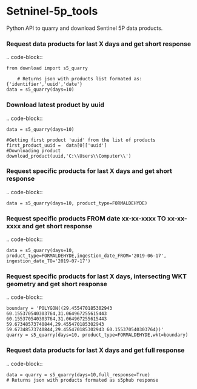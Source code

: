 # Setninel-5p_tools

Python API to quarry and download Sentinel 5P data products.

### Request data products for last X days and get short response

.. code-block::

    from download import s5_quarry
    
        # Returns json with products list formated as: {'identifier','uuid','date'}
    data = s5_quarry(days=10)
   
### Download latest product by uuid

.. code-block::

    data = s5_quarry(days=10)
    
    #Getting first product 'uuid' from the list of products
    first_product_uuid =  data[0]['uuid']
    #Downloading product
    download_product(uuid,'C:\\Users\\Computer\\')
   
### Request specific products for last X days and get short response

.. code-block::
    
    data = s5_quarry(days=10, product_type=FORMALDEHYDE)

### Request specific products FROM date xx-xx-xxxx TO xx-xx-xxxx and get short response

.. code-block::

    data = s5_quarry(days=10, product_type=FORMALDEHYDE,ingestion_date_FROM='2019-06-17', ingestion_date_TO='2019-07-17')

### Request specific products for last X days, intersecting WKT geometry and get short response

.. code-block::
    
    boundary = 'POLYGON((29.455470185302943 60.155370540303764,31.064967255615443 60.155370540303764,31.064967255615443 59.67348573740844,29.455470185302943 59.67348573740844,29.455470185302943 60.155370540303764))'
    quarry = s5_quarry(days=10, product_type=FORMALDEHYDE,wkt=boundary)



### Request data products for last X days and get full response   

.. code-block::

    data = quarry = s5_quarry(days=10,full_response=True)
    # Returns json with products formated as s5phub response
